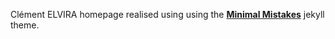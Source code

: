 Clément ELVIRA homepage realised using using the **[Minimal Mistakes](http://mmistakes.github.io/minimal-mistakes)** jekyll theme.

